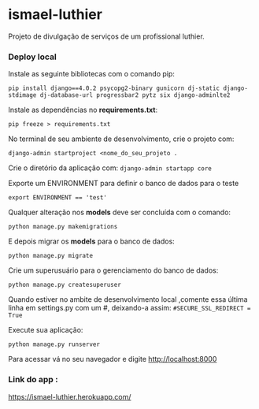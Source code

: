 # ismael-luthier
Projeto de divulgação de serviços de um profissional luthier.

### Deploy local 
Instale as seguinte bibliotecas com o comando pip:

`pip install django==4.0.2 psycopg2-binary gunicorn dj-static django-stdimage dj-database-url progressbar2 pytz six django-adminlte2`

Instale as dependências no **requirements.txt**:
 
`pip freeze > requirements.txt`

No terminal de seu ambiente de desenvolvimento, crie o projeto com: 

`django-admin startproject <nome_do_seu_projeto .`

Crie o diretório da aplicação com:
`django-admin startapp core`
 
Exporte um ENVIRONMENT para definir o banco de dados para o teste
 
`export ENVIRONMENT == 'test'`
 
Qualquer alteração nos **models** deve ser concluída com o comando:
 
`python manage.py makemigrations`
 
E depois migrar os **models** para o banco de dados:
 
`python manage.py migrate`
 
Crie um superusuário para o gerenciamento do banco de dados:
 
`python manage.py createsuperuser`

Quando estiver no ambite de desenvolvimento local ,comente essa última linha em settings.py com um #, deixando-a assim: 
`#SECURE_SSL_REDIRECT = True`
 
Execute sua aplicação:
 
`python manage.py runserver`
 
Para acessar vá no seu navegador e  digite [http://localhost:8000](http://localhost:8000)

### Link do app :

https://ismael-luthier.herokuapp.com/

